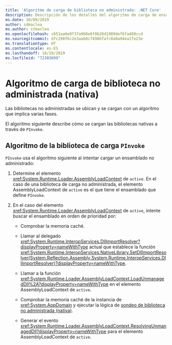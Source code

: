 ```yaml
---
title: 'Algoritmo de carga de biblioteca no administrada: .NET Core'
description: Descripción de los detalles del algoritmo de carga de ensamblado no administrado en .NET Core
ms.date: 10/09/2019
author: sdmaclea
ms.author: stmaclea
ms.openlocfilehash: c651aa6e0f37a968e6f8b26d1909def6fa488ccd
ms.sourcegitcommit: d7c298f6c2e3aab0c7498bfafc0a0a94ea1fe23e
ms.translationtype: HT
ms.contentlocale: es-ES
ms.lasthandoff: 10/10/2019
ms.locfileid: "72303699"
---
```

# <a name="unmanaged-native-library-loading-algorithm"></a>Algoritmo de carga de biblioteca no administrada (nativa)

Las bibliotecas no administradas se ubican y se cargan con un algoritmo que implica varias fases.

El algoritmo siguiente describe cómo se cargan las bibliotecas nativas a través de `PInvoke`.

## <a name="pinvoke-load-library-algorithm"></a>Algoritmo de la biblioteca de carga `PInvoke`

`PInvoke` usa el algoritmo siguiente al intentar cargar un ensamblado no administrado:

1. Determine el elemento <xref:System.Runtime.Loader.AssemblyLoadContext> de `active`. En el caso de una biblioteca de carga no administrada, el elemento AssemblyLoadContext de `active` es el que tiene el ensamblado que define `PInvoke`.

2. En el caso del elemento <xref:System.Runtime.Loader.AssemblyLoadContext> de `active`, intente buscar el ensamblado en orden de prioridad por:
    * Comprobar la memoria caché.

    * Llamar al delegado <xref:System.Runtime.InteropServices.DllImportResolver?displayProperty=nameWithType> actual que establece la función <xref:System.Runtime.InteropServices.NativeLibrary.SetDllImportResolver(System.Reflection.Assembly,System.Runtime.InteropServices.DllImportResolver)?displayProperty=nameWithType>.

    * Llamar a la función <xref:System.Runtime.Loader.AssemblyLoadContext.LoadUnmanagedDll%2A?displayProperty=nameWithType> en el elemento AssemblyLoadContext de `active`.

    * Comprobar la memoria caché de la instancia de <xref:System.AppDomain> y ejecutar la lógica de [sondeo de biblioteca no administrada (nativa)](default-probing.md#unmanaged-native-library-probing).

    * Generar el evento <xref:System.Runtime.Loader.AssemblyLoadContext.ResolvingUnmanagedDll?displayProperty=nameWithType> para el elemento AssemblyLoadContext de `active`.
